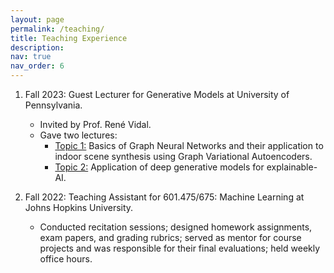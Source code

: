 ```yaml
---
layout: page
permalink: /teaching/
title: Teaching Experience
description: 
nav: true
nav_order: 6
---
```


1. Fall 2023: Guest Lecturer for  Generative Models at University of Pennsylvania.
	- Invited by Prof. René Vidal.
	- Gave two lectures:
	  - <u>Topic 1:</u> Basics of Graph Neural Networks and their application to indoor scene synthesis using Graph Variational Autoencoders.
	  - <u>Topic 2:</u> Application of deep generative models for explainable-AI.

2. Fall 2022: Teaching Assistant for 601.475/675: Machine Learning at Johns Hopkins University.
   - Conducted recitation sessions; designed homework assignments, exam papers, and grading rubrics; served as mentor for course projects and was responsible for their final evaluations; held weekly office hours.
